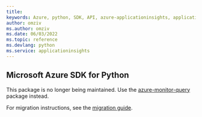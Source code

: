 ```yaml
---
title: 
keywords: Azure, python, SDK, API, azure-applicationinsights, applicationinsights
author: omziv
ms.author: omziv
ms.date: 06/03/2022
ms.topic: reference
ms.devlang: python
ms.service: applicationinsights
---
```

## Microsoft Azure SDK for Python

This package is no longer being maintained. Use the [azure-monitor-query](https://pypi.org/project/azure-monitor-query/) package instead.

For migration instructions, see the [migration guide](https://aka.ms/azsdk/python/migrate/ai-to-monitor-query).
